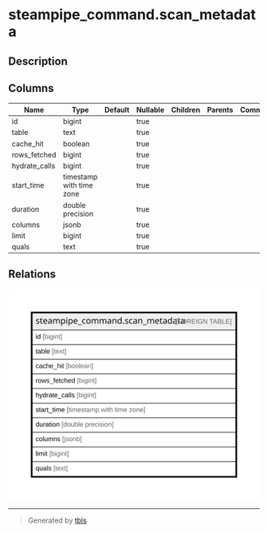 # steampipe_command.scan_metadata

## Description

## Columns

| Name | Type | Default | Nullable | Children | Parents | Comment |
| ---- | ---- | ------- | -------- | -------- | ------- | ------- |
| id | bigint |  | true |  |  |  |
| table | text |  | true |  |  |  |
| cache_hit | boolean |  | true |  |  |  |
| rows_fetched | bigint |  | true |  |  |  |
| hydrate_calls | bigint |  | true |  |  |  |
| start_time | timestamp with time zone |  | true |  |  |  |
| duration | double precision |  | true |  |  |  |
| columns | jsonb |  | true |  |  |  |
| limit | bigint |  | true |  |  |  |
| quals | text |  | true |  |  |  |

## Relations

![er](steampipe_command.scan_metadata.svg)

---

> Generated by [tbls](https://github.com/k1LoW/tbls)
